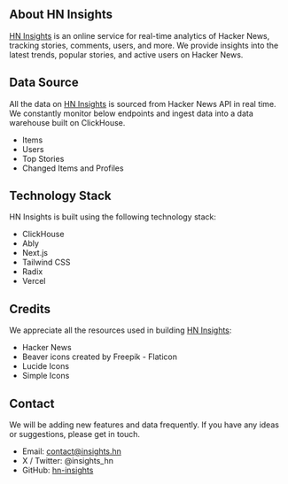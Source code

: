 ## About HN Insights
[HN Insights](https://insights.hn/) is an online service for real-time analytics of Hacker News, tracking stories, comments, users, and more. We provide insights into the latest trends, popular stories, and active users on Hacker News.

## Data Source
All the data on [HN Insights](https://insights.hn/) is sourced from Hacker News API in real time. We constantly monitor below endpoints and ingest data into a data warehouse built on ClickHouse.

- Items
- Users
- Top Stories
- Changed Items and Profiles

## Technology Stack

HN Insights is built using the following technology stack:

- ClickHouse
- Ably
- Next.js
- Tailwind CSS
- Radix
- Vercel

## Credits

We appreciate all the resources used in building [HN Insights](https://insights.hn/):

- Hacker News
- Beaver icons created by Freepik - Flaticon
- Lucide Icons
- Simple Icons

## Contact

We will be adding new features and data frequently. If you have any ideas or suggestions, please get in touch.

- Email: contact@insights.hn
- X / Twitter: @insights_hn
- GitHub: [hn-insights](https://github.com/hn-insights)
